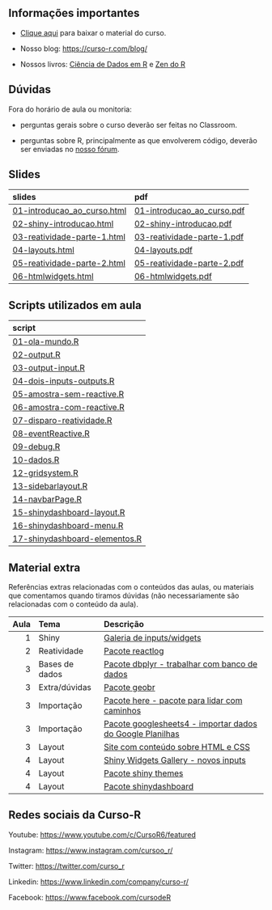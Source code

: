 
<!-- README.md is generated from README.Rmd. Please edit that file -->

## Informações importantes

-   [Clique
    aqui](https://github.com/curso-r/main-dashboards/raw/master/material_do_curso.zip)
    para baixar o material do curso.

-   Nosso blog: <https://curso-r.com/blog/>

-   Nossos livros: [Ciência de Dados em R](https://livro.curso-r.com/) e
    [Zen do R](https://curso-r.github.io/zen-do-r/)

## Dúvidas

Fora do horário de aula ou monitoria:

-   perguntas gerais sobre o curso deverão ser feitas no Classroom.

-   perguntas sobre R, principalmente as que envolverem código, deverão
    ser enviadas no [nosso fórum](https://discourse.curso-r.com/).

## Slides

| slides                                                                                                      | pdf                                                                                                       |
|:------------------------------------------------------------------------------------------------------------|:----------------------------------------------------------------------------------------------------------|
| [01-introducao_ao_curso.html](https://curso-r.github.io/main-dashboards/slides/01-introducao_ao_curso.html) | [01-introducao_ao_curso.pdf](https://curso-r.github.io/main-dashboards/slides/01-introducao_ao_curso.pdf) |
| [02-shiny-introducao.html](https://curso-r.github.io/main-dashboards/slides/02-shiny-introducao.html)       | [02-shiny-introducao.pdf](https://curso-r.github.io/main-dashboards/slides/02-shiny-introducao.pdf)       |
| [03-reatividade-parte-1.html](https://curso-r.github.io/main-dashboards/slides/03-reatividade-parte-1.html) | [03-reatividade-parte-1.pdf](https://curso-r.github.io/main-dashboards/slides/03-reatividade-parte-1.pdf) |
| [04-layouts.html](https://curso-r.github.io/main-dashboards/slides/04-layouts.html)                         | [04-layouts.pdf](https://curso-r.github.io/main-dashboards/slides/04-layouts.pdf)                         |
| [05-reatividade-parte-2.html](https://curso-r.github.io/main-dashboards/slides/05-reatividade-parte-2.html) | [05-reatividade-parte-2.pdf](https://curso-r.github.io/main-dashboards/slides/05-reatividade-parte-2.pdf) |
| [06-htmlwidgets.html](https://curso-r.github.io/main-dashboards/slides/06-htmlwidgets.html)                 | [06-htmlwidgets.pdf](https://curso-r.github.io/main-dashboards/slides/06-htmlwidgets.pdf)                 |

## Scripts utilizados em aula

| script                                                                                                                                   |
|:-----------------------------------------------------------------------------------------------------------------------------------------|
| [01-ola-mundo.R](https://raw.githubusercontent.com/curso-r/202207-dashboards/main/pratica//01-ola-mundo.R)                               |
| [02-output.R](https://raw.githubusercontent.com/curso-r/202207-dashboards/main/pratica//02-output.R)                                     |
| [03-output-input.R](https://raw.githubusercontent.com/curso-r/202207-dashboards/main/pratica//03-output-input.R)                         |
| [04-dois-inputs-outputs.R](https://raw.githubusercontent.com/curso-r/202207-dashboards/main/pratica//04-dois-inputs-outputs.R)           |
| [05-amostra-sem-reactive.R](https://raw.githubusercontent.com/curso-r/202207-dashboards/main/pratica//05-amostra-sem-reactive.R)         |
| [06-amostra-com-reactive.R](https://raw.githubusercontent.com/curso-r/202207-dashboards/main/pratica//06-amostra-com-reactive.R)         |
| [07-disparo-reatividade.R](https://raw.githubusercontent.com/curso-r/202207-dashboards/main/pratica//07-disparo-reatividade.R)           |
| [08-eventReactive.R](https://raw.githubusercontent.com/curso-r/202207-dashboards/main/pratica//08-eventReactive.R)                       |
| [09-debug.R](https://raw.githubusercontent.com/curso-r/202207-dashboards/main/pratica//09-debug.R)                                       |
| [10-dados.R](https://raw.githubusercontent.com/curso-r/202207-dashboards/main/pratica//10-dados.R)                                       |
| [12-gridsystem.R](https://raw.githubusercontent.com/curso-r/202207-dashboards/main/pratica//12-gridsystem.R)                             |
| [13-sidebarlayout.R](https://raw.githubusercontent.com/curso-r/202207-dashboards/main/pratica//13-sidebarlayout.R)                       |
| [14-navbarPage.R](https://raw.githubusercontent.com/curso-r/202207-dashboards/main/pratica//14-navbarPage.R)                             |
| [15-shinydashboard-layout.R](https://raw.githubusercontent.com/curso-r/202207-dashboards/main/pratica//15-shinydashboard-layout.R)       |
| [16-shinydashboard-menu.R](https://raw.githubusercontent.com/curso-r/202207-dashboards/main/pratica//16-shinydashboard-menu.R)           |
| [17-shinydashboard-elementos.R](https://raw.githubusercontent.com/curso-r/202207-dashboards/main/pratica//17-shinydashboard-elementos.R) |

## Material extra

Referências extras relacionadas com o conteúdos das aulas, ou materiais
que comentamos quando tiramos dúvidas (não necessariamente são
relacionadas com o conteúdo da aula).

| Aula | Tema           | Descrição                                                                                                             |
|-----:|:---------------|:----------------------------------------------------------------------------------------------------------------------|
|    1 | Shiny          | [Galeria de inputs/widgets](https://shiny.rstudio.com/gallery/widget-gallery.html)                                    |
|    2 | Reatividade    | [Pacote reactlog](https://rstudio.github.io/reactlog/)                                                                |
|    3 | Bases de dados | [Pacote dbplyr - trabalhar com banco de dados](https://dbplyr.tidyverse.org/)                                         |
|    3 | Extra/dúvidas  | [Pacote geobr](https://github.com/ipeaGIT/geobr)                                                                      |
|    3 | Importação     | [Pacote here - pacote para lidar com caminhos](https://here.r-lib.org/)                                               |
|    3 | Importação     | [Pacote googlesheets4 - importar dados do Google Planilhas](https://blog.curso-r.com/posts/2022-03-08-googlesheets4/) |
|    3 | Layout         | [Site com conteúdo sobre HTML e CSS](https://www.w3schools.com/)                                                      |
|    4 | Layout         | [Shiny Widgets Gallery - novos inputs](http://shinyapps.dreamrs.fr/shinyWidgets/)                                     |
|    4 | Layout         | [Pacote shiny themes](https://rstudio.github.io/shinythemes/)                                                         |
|    4 | Layout         | [Pacote shinydashboard](https://rstudio.github.io/shinydashboard/)                                                    |

## Redes sociais da Curso-R

Youtube: <https://www.youtube.com/c/CursoR6/featured>

Instagram: <https://www.instagram.com/cursoo_r/>

Twitter: <https://twitter.com/curso_r>

Linkedin: <https://www.linkedin.com/company/curso-r/>

Facebook: <https://www.facebook.com/cursodeR>
